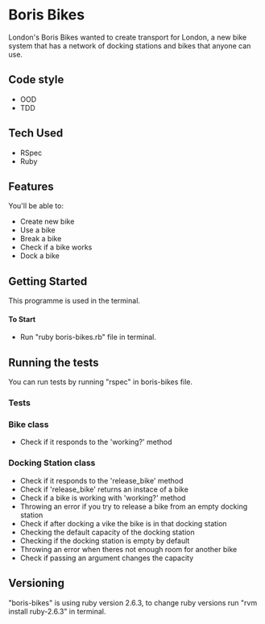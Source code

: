 # Boris Bikes
London's Boris Bikes wanted to create transport for London, a new bike system that has a network of docking stations and bikes that anyone can use.

## Code style

- OOD
- TDD

## Tech Used

- RSpec
- Ruby

## Features

You'll be able to:

- Create new bike
- Use a bike
- Break a bike
- Check if a bike works
- Dock a bike

## Getting Started

This programme is used in the terminal.

#### To Start

- Run "ruby  boris-bikes.rb" file in terminal.

## Running the tests

You can run tests by running "rspec" in boris-bikes file.

### Tests 

### Bike class

- Check if it responds to the 'working?' method

### Docking Station class

- Check if it responds to the 'release_bike' method
- Check if 'release_bike' returns an instace of a bike
- Check if a bike is working with 'working?' method
- Throwing an error if you try to release a bike from an empty docking station
- Check if after docking a vike the bike is in that docking station
- Checking the default capacity of the docking station
- Checking if the docking station is empty by default
- Throwing an error when theres not enough room for another bike
- Check if passing an argument changes the capacity

## Versioning

"boris-bikes" is using ruby version 2.6.3, to change ruby versions run "rvm install ruby-2.6.3" in terminal.

